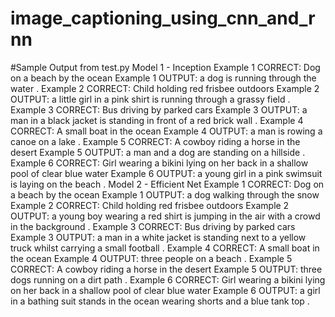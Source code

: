 # image_captioning_using_cnn_and_rnn





#Sample Output from test.py
Model 1 - Inception
Example 1 CORRECT: Dog on a beach by the ocean
Example 1 OUTPUT: <SOS> a dog is running through the water . <EOS>
Example 2 CORRECT: Child holding red frisbee outdoors
Example 2 OUTPUT: <SOS> a little girl in a pink shirt is running through a grassy field . <EOS>
Example 3 CORRECT: Bus driving by parked cars
Example 3 OUTPUT: <SOS> a man in a black jacket is standing in front of a red brick wall . <EOS>
Example 4 CORRECT: A small boat in the ocean
Example 4 OUTPUT: <SOS> a man is rowing a canoe on a lake . <EOS>
Example 5 CORRECT: A cowboy riding a horse in the desert
Example 5 OUTPUT: <SOS> a man and a dog are standing on a hillside . <EOS>
Example 6 CORRECT: Girl wearing a bikini lying on her back in a shallow pool of clear blue water
Example 6 OUTPUT: <SOS> a young girl in a pink swimsuit is laying on the beach . <EOS>
Model 2 - Efficient Net
Example 1 CORRECT: Dog on a beach by the ocean
Example 1 OUTPUT: <SOS> a dog walking through the snow <EOS>
Example 2 CORRECT: Child holding red frisbee outdoors
Example 2 OUTPUT: <SOS> a young boy wearing a red shirt is jumping in the air with a crowd in the background . <EOS>
Example 3 CORRECT: Bus driving by parked cars
Example 3 OUTPUT: <SOS> a man in a white jacket is standing next to a yellow truck whilst carrying a small football . <EOS>
Example 4 CORRECT: A small boat in the ocean
Example 4 OUTPUT: <SOS> three people on a beach . <EOS>
Example 5 CORRECT: A cowboy riding a horse in the desert
Example 5 OUTPUT: <SOS> three dogs running on a dirt path . <EOS>
Example 6 CORRECT: Girl wearing a bikini lying on her back in a shallow pool of clear blue water
Example 6 OUTPUT: <SOS> a girl in a bathing suit stands in the ocean wearing shorts and a blue tank top . <EOS>
